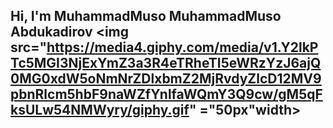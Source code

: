 ## Hi, I'm MuhammadMuso MuhammadMuso Abdukadirov <img src="https://media4.giphy.com/media/v1.Y2lkPTc5MGI3NjExYmZ3a3R4eTRheTI5eWRzYzJ6ajQ0MG0xdW5oNmNrZDlxbmZ2MjRvdyZlcD12MV9pbnRlcm5hbF9naWZfYnlfaWQmY3Q9cw/gM5qFksULw54NMWyry/giphy.gif" ="50px"width>

